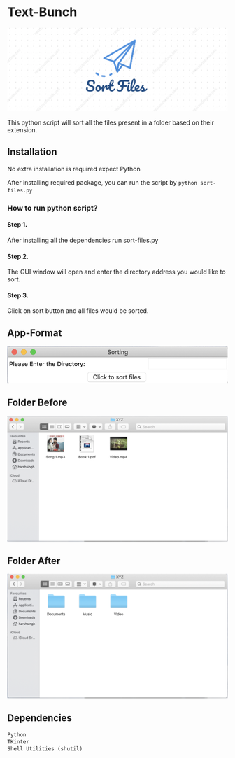 # Text-Bunch

![](./images/icon.png)

This python script will sort all the files present in a folder based on their extension.




## Installation
No extra installation is required expect Python




After installing required package, you can run the script by
`python sort-files.py`



### How to run python script? 
#### Step 1.
After installing all the dependencies run sort-files.py
#### Step 2.
The GUI window will open and enter the directory address you would like to sort.
#### Step 3.
Click on sort button and all files would be sorted.


## App-Format
![](./images/app.png)

## Folder Before
![](./images/before.png)

## Folder After
![](./images/after.png)

## Dependencies
```text
Python
TKinter
Shell Utilities (shutil)
```


